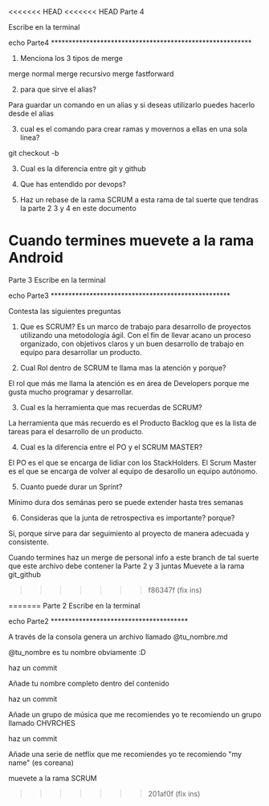 <<<<<<< HEAD
<<<<<<< HEAD
Parte 4

Escribe en la terminal

echo Parte4 *********************************************************

1. Menciona los 3 tipos de merge

  merge normal
  merge recursivo 
  merge fastforward

2. para que sirve el alias?

  Para guardar un comando en un alias y si deseas utilizarlo puedes hacerlo desde el alias

3. cual es el comando para crear ramas y movernos a ellas en una sola linea?

  git checkout -b

3. Cual es la diferencia entre git y github

4. Que has entendido por devops?

5. Haz un rebase de la rama SCRUM a esta rama
de tal suerte que tendras la parte 2 3 y 4 en este documento

Cuando termines muevete a la rama Android
=======
Parte 3
Escribe en la terminal 

echo Parte3 ***************************************************

Contesta las siguientes preguntas

1. Que es SCRUM?
   Es un marco de trabajo para desarrollo de proyectos utilizando una metodología ágil. Con el fin de llevar acano un proceso organizado, con objetivos claros y un buen desarrollo de trabajo en equipo para desarrollar un producto. 


2. Cual Rol dentro de SCRUM te llama mas la atención y porque?

  El rol que más me llama la atención es en área de Developers porque me gusta mucho programar y desarrollar.

3. Cual es la herramienta que mas recuerdas de SCRUM?

  La herramienta que más recuerdo es el Producto Backlog que es la lista de tareas para el desarrollo de un producto.

4. Cual es la diferencia entre el PO y el SCRUM MASTER?

  El PO es el que se encarga de lidiar con los StackHolders.
  El Scrum Master es el que se encarga de volver al equipo de desarollo un equipo autónomo.

5. Cuanto puede durar un Sprint?

  Mínimo dura dos semánas pero se puede extender hasta tres semanas

6. Consideras que la junta de retrospectiva es importante? porque?

  Si, porque sirve para dar seguimiento al proyecto de manera adecuada y consistente.

Cuando termines haz un merge de personal info a este branch
de tal suerte que este archivo debe contener la Parte 2 y 3 juntas 
Muevete a la rama git_github
>>>>>>> f86347f (fix ins)

=======
Parte 2
Escribe en la terminal

echo Parte2 ***************************************

A través de la consola genera un archivo llamado
@tu_nombre.md

@tu_nombre es tu nombre obviamente :D

haz un commit

Añade tu nombre completo dentro del contenido

haz un commit

Añade un grupo de música que me recomiendes
yo te recomiendo un grupo llamado CHVRCHES

haz un commit

Añade una serie de netflix que me recomiendes
yo te recomiendo "my name" (es coreana)


muevete a la rama SCRUM
>>>>>>> 201af0f (fix ins)
